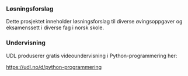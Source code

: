 ### Løsningsforslag

Dette prosjektet inneholder løsningsforslag til diverse øvingsoppgaver
og eksamenssett i diverse fag i norsk skole.

### Undervisning

UDL produserer gratis videoundervisning i Python-programmering her:

https://udl.no/d/python-programmering